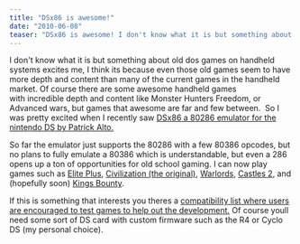 ```yaml
---
title: "DSx86 is awesome!"
date: "2010-06-08"
teaser: "DSx86 is awesome! I don't know what it is but something about old dos games on handheld systems excites me, I think its because even those old games seem to have more depth and content than many of the current games in the handheld market..."
---
```


I don't know what it is but something about old dos games on handheld systems excites me, I think its because even those old games seem to have more depth and content than many of the current games in the handheld market. Of course there are some awesome handheld games with incredible depth and content like Monster Hunters Freedom, or Advanced wars, but games that awesome are far and few between.  So I was pretty excited when I recently saw [DSx86 a 80286 emulator for the nintendo DS by Patrick Alto.](http://dsx86.patrickaalto.com/)

So far the emulator just supports the 80286 with a few 80386 opcodes, but no plans to fully emulate a 80386 which is understandable, but even a 286 opens up a ton of opportunities for old school gaming. I can now play games such as [Elite Plus](http://en.wikipedia.org/wiki/Elite_(video_game)), [Civilization (the original)](http://en.wikipedia.org/wiki/Civilization_(video_game)), [Warlords](http://www.mobygames.com/game/warlords), [Castles 2](http://www.mobygames.com/game/castles-ii-siege-conquest), and (hopefully soon) [Kings Bounty](http://www.mobygames.com/game/kings-bounty).

If this is something that interests you theres a [compatibility list where users are encouraged to test games to help out the development.](http://dsx86compatibility.pbworks.com/Compatibility-List) Of course youll need some sort of DS card with custom firmware such as the R4 or Cyclo DS (my personal choice).
